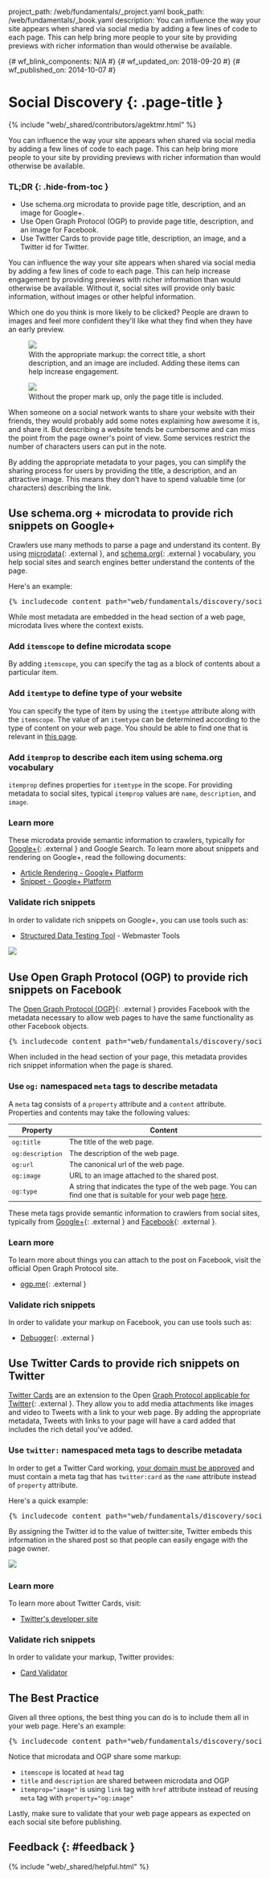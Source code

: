 project_path: /web/fundamentals/_project.yaml book_path: /web/fundamentals/_book.yaml description: You can influence the way your site appears when shared via social media by adding a few lines of code to each page. This can help bring more people to your site by providing previews with richer information than would otherwise be available.

{# wf_blink_components: N/A #} {# wf_updated_on: 2018-09-20 #} {# wf_published_on: 2014-10-07 #}

# Social Discovery {: .page-title }

{% include "web/_shared/contributors/agektmr.html" %}

You can influence the way your site appears when shared via social media by adding a few lines of code to each page. This can help bring more people to your site by providing previews with richer information than would otherwise be available.

### TL;DR {: .hide-from-toc }

* Use schema.org microdata to provide page title, description, and an image for Google+.
* Use Open Graph Protocol (OGP) to provide page title, description, and an image for Facebook.
* Use Twitter Cards to provide page title, description, an image, and a Twitter id for Twitter.

You can influence the way your site appears when shared via social media by adding a few lines of code to each page. This can help increase engagement by providing previews with richer information than would otherwise be available. Without it, social sites will provide only basic information, without images or other helpful information.

Which one do you think is more likely to be clicked? People are drawn to images and feel more confident they'll like what they find when they have an early preview.

<div class="attempt-left">
  <figure>
    <img src="imgs/gplus-snippet-2.png" srcset="imgs/gplus-snippet-2.png 1x,
      imgs/gplus-snippet-2-2x.png 2x" />
    <figcaption class="success">
      With the appropriate markup: the correct title, a short
      description, and an image are included. Adding these items can help
      increase engagement.
     </figcaption>
  </figure>
</div>

<div class="attempt-right">
  <figure>
    <img src="imgs/gplus-snippet-1.png" srcset="imgs/gplus-snippet-1.png 1x,
      imgs/gplus-snippet-1-2x.png 2x" />
    <figcaption class="warning">
      Without the proper mark up, only the page title is
      included.
     </figcaption>
  </figure>
</div>

<div style="clear:both;"></div>

When someone on a social network wants to share your website with their friends, they would probably add some notes explaining how awesome it is, and share it. But describing a website tends be cumbersome and can miss the point from the page owner's point of view. Some services restrict the number of characters users can put in the note.

By adding the appropriate metadata to your pages, you can simplify the sharing process for users by providing the title, a description, and an attractive image. This means they don't have to spend valuable time (or characters) describing the link.

## Use schema.org + microdata to provide rich snippets on Google+

Crawlers use many methods to parse a page and understand its content. By using [microdata](http://www.w3.org/TR/microdata/){: .external }, and [schema.org](https://schema.org/){: .external } vocabulary, you help social sites and search engines better understand the contents of the page.

Here's an example:

<pre class="prettyprint">
{% includecode content_path="web/fundamentals/discovery/social-discovery/_code/social-sites.html" region_tag="microdata" adjust_indentation="auto" %}
</pre>

While most metadata are embedded in the head section of a web page, microdata lives where the context exists.

### Add `itemscope` to define microdata scope

By adding `itemscope`, you can specify the tag as a block of contents about a particular item.

### Add `itemtype` to define type of your website

You can specify the type of item by using the `itemtype` attribute along with the `itemscope`. The value of an `itemtype` can be determined according to the type of content on your web page. You should be able to find one that is relevant in [this page](https://schema.org/docs/full.html).

### Add `itemprop` to describe each item using schema.org vocabulary

`itemprop` defines properties for `itemtype` in the scope. For providing metadata to social sites, typical `itemprop` values are `name`, `description`, and `image`.

### Learn more

These microdata provide semantic information to crawlers, typically for [Google+](https://plus.google.com/){: .external } and Google Search. To learn more about snippets and rendering on Google+, read the following documents:

* [Article Rendering - Google+ Platform](/+/web/snippet/article-rendering)
* [Snippet - Google+ Platform](/+/web/snippet/)

### Validate rich snippets

In order to validate rich snippets on Google+, you can use tools such as:

* [Structured Data Testing Tool](https://www.google.com/webmasters/tools/richsnippets) - Webmaster Tools

<img src="imgs/webmaster-tools.png" srcset="imgs/webmaster-tools.png 1x, imgs/webmaster-tools-2x.png 2x" />

## Use Open Graph Protocol (OGP) to provide rich snippets on Facebook

The [Open Graph Protocol (OGP)](http://ogp.me/){: .external } provides Facebook with the metadata necessary to allow web pages to have the same functionality as other Facebook objects.

<pre class="prettyprint">
{% includecode content_path="web/fundamentals/discovery/social-discovery/_code/social-sites.html" region_tag="ogp" adjust_indentation="auto" %}
</pre>

When included in the head section of your page, this metadata provides rich snippet information when the page is shared.

### Use `og:` namespaced `meta` tags to describe metadata

A `meta` tag consists of a `property` attribute and a `content` attribute. Properties and contents may take the following values:

<table>
  <thead>
    <tr>
      <th data-th="Property">Property</th>
      <th data-th="Content">Content</th>
    </tr>
  </thead>
  <tbody>
    <tr>
      <td data-th="Property"><code>og:title</code></td>
      <td data-th="Content">The title of the web page.</td>
    </tr>
    <tr>
      <td data-th="Property"><code>og:description</code></td>
      <td data-th="Content">The description of the web page.</td>
    </tr>
    <tr>
      <td data-th="Property"><code>og:url</code></td>
      <td data-th="Content">The canonical url of the web page.</td>
    </tr>
    <tr>
      <td data-th="Property"><code>og:image</code></td>
      <td data-th="Content">URL to an image attached to the shared post.</td>
    </tr>
    <tr>
      <td data-th="Property"><code>og:type</code></td>
      <td data-th="Content">A string that indicates the type of the web page. You can find one that is suitable for your web page <a href="https://developers.facebook.com/docs/reference/opengraph/">here</a>.</td>
    </tr>
  </tbody>
</table>

These meta tags provide semantic information to crawlers from social sites, typically from [Google+](https://plus.google.com/){: .external } and [Facebook](https://www.facebook.com/){: .external }.

### Learn more

To learn more about things you can attach to the post on Facebook, visit the official Open Graph Protocol site.

* [ogp.me](http://ogp.me/){: .external }

### Validate rich snippets

In order to validate your markup on Facebook, you can use tools such as:

* [Debugger](https://developers.facebook.com/tools/debug/){: .external }

## Use Twitter Cards to provide rich snippets on Twitter

[Twitter Cards](https://dev.twitter.com/cards/overview) are an extension to the Open [Graph Protocol applicable for Twitter](https://twitter.com/){: .external }. They allow you to add media attachments like images and video to Tweets with a link to your web page. By adding the appropriate metadata, Tweets with links to your page will have a card added that includes the rich detail you've added.

### Use `twitter:` namespaced meta tags to describe metadata

In order to get a Twitter Card working, [your domain must be approved](https://cards-dev.twitter.com/validator) and must contain a meta tag that has `twitter:card` as the `name` attribute instead of `property` attribute.

Here's a quick example:

<pre class="prettyprint">
{% includecode content_path="web/fundamentals/discovery/social-discovery/_code/social-sites.html" region_tag="twitter" adjust_indentation="auto" %}
</pre>

By assigning the Twitter id to the value of twitter:site, Twitter embeds this information in the shared post so that people can easily engage with the page owner.

<img src="imgs/twitter-card.png" srcset="imgs/twitter-card.png 1x, imgs/twitter-card-2x.png 2x" />

### Learn more

To learn more about Twitter Cards, visit:

* [Twitter's developer site](https://dev.twitter.com/cards)

### Validate rich snippets

In order to validate your markup, Twitter provides:

* [Card Validator](https://cards-dev.twitter.com/validator)

## The Best Practice

Given all three options, the best thing you can do is to include them all in your web page. Here's an example:

<pre class="prettyprint">
{% includecode content_path="web/fundamentals/discovery/social-discovery/_code/social-sites2.html" region_tag="best_practice" adjust_indentation="auto" %}
</pre>

Notice that microdata and OGP share some markup:

* `itemscope` is located at `head` tag
* `title` and `description` are shared between microdata and OGP
* `itemprop="image"` is using `link` tag with `href` attribute instead of reusing `meta` tag with `property="og:image"`

Lastly, make sure to validate that your web page appears as expected on each social site before publishing.

## Feedback {: #feedback }

{% include "web/_shared/helpful.html" %}